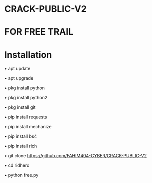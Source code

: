 # CRACK-PUBLIC-V2
# FOR FREE TRAIL
# Installation
• apt update

• apt upgrade

• pkg install python

• pkg install python2

• pkg install git

• pip install requests

• pip install mechanize

• pip install bs4

• pip install rich

• git clone https://github.com/FAHIM404-CYBER/CRACK-PUBLIC-V2

• cd ridhero

• python free.py
